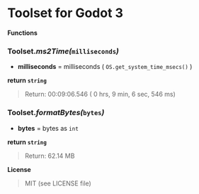 # Toolset for Godot 3


**Functions**


### **Toolset._ms2Time(_`milliseconds`_)_**

+ **milliseconds** = milliseconds ( `OS.get_system_time_msecs()` )

**return `string`**
> Return: 00:09:06.546 ( 0 hrs, 9 min, 6 sec, 546 ms)



### **Toolset._formatBytes(_`bytes`_)_**

+ **bytes** = bytes as `int`

**return `string`**
> Return: 62.14 MB



**License**

> MIT (see LICENSE file)
